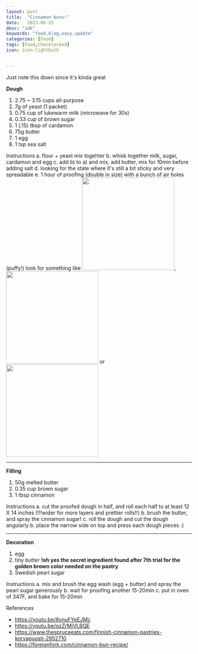 ```yaml
---
layout: post
title:  "Cinnamon buns!"
date:   2023-06-25
desc: "idk"
keywords: "food,blog,easy,update"
categories: [Food]
tags: [Food,Chocolocked]
icon: icon-lightbulb


---
```


Just note this down since it's kinda great 

**Dough** 
1. 2.75 ~ 3.15 cups all-purpose
2. 7g of yeast (1 packet)
3. 0.75 cup of lukewarm milk (microwave for 30s)
4. 0.33 cup of brown sugar
5. 1 (.15) tbsp of cardamon
6. 75g butter
7. 1 egg
8. 1 tsp sea salt


Instructions 
a. flour + yeast mix togehter 
b. whisk together milk, sugar, cardamon and egg
c. add b) to a) and mix, add butter, mix for 10min before adding salt 
d. looking for the state where it's still a bit sticky and very spreadable 
e. 1 hour of proofing (double in size) with a bunch of air holes (puffy!)
look for something like [<img src="this.png" width="250"/>](../_postimgs/IMG_0165.jpg), [<img src="this.png" width="250"/>](../_postimgs/IMG_0166.jpg) or [<img src="that.png" width="250"/>](../_postimgs/IMG_0168.jpg)

---
**Filling** 
1. 50g melted butter
2. 0.35 cup brown sugar
3. 1 tbsp cinnamon

Instructions
a. cut the proofed dough in half, and roll each half to at least 12 X 14 inches (!!!wider for more layers and prettier rolls!!)
b. brush the butter, and spray the cinnamon sugar!
c. roll the dough and cut the dough angularly
b. place the narrow side on top and press each dough pieces :) 

---
**Decoration**
1. egg
2. tiny butter **!oh yes the secret ingredient found after 7th trial for the golden brown color needed on the pastry**
4. Swedish pearl sugar

Instructions 
a. mix and brush the egg wash (egg + butter) and spray the pearl sugar generously 
b. wait for proofing another 15-20min 
c. put in oven of 347F, and bake for 15-20min 










References
* https://youtu.be/8ynuFYeEJMc
* https://youtu.be/qzZrMjVLBQE
* https://www.thespruceeats.com/finnish-cinnamon-pastries-korvapuusti-2952710
* https://foreignfork.com/cinnamon-bun-recipe/

